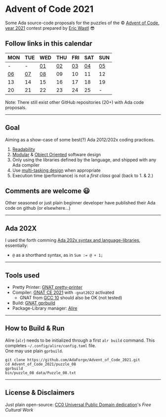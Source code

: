# Advent of Code 2021

Some Ada source-code proposals for the puzzles of the © [Advent of Code, year 2021](https://adventofcode.com/2021) contest prepared by [Eric Wastl](http://was.tl) 😎

## Follow links in this calendar

|MON|TUE|WED|THU|FRI|SAT|SUN|
|--|--|--|--|--|--|--|
|-|-|[01](./puzzle_01)|[02](./puzzle_02)|[03](./puzzle_03)|[04](./puzzle_04)|[05](./puzzle_05)|
|[06](./puzzle_06)|[07](./puzzle_07)|[08](./puzzle_08)|09|10|11|12|
|13|14|15|16|17|18|19|
|20|21|22|23|24|25|-|

Note: There still exist other GitHub repositories (20+) with Ada code proposals.

---

## Goal

Aiming as a show-case of some best(?) Ada 2012/202x coding practices.

1. [Readability](https://www.adaic.org/resources/add_content/docs/95style/html/sec_3/toc.html)
1. [Modular](https://www.adaic.org/resources/add_content/docs/95style/html/sec_4/toc.html) & [Object Oriented](https://www.adaic.org/resources/add_content/docs/95style/html/sec_9/9-1.html) software design
1. Only using the libraries defined by the language, and shipped with any Ada compiler
1. Use [multi-tasking design](https://www.adaic.org/resources/add_content/docs/95style/html/sec_6/) when appropriate
1. Execution time (performance) is not a *first class* goal (back to 1. & 2.)

## Comments are welcome 😃

Other seasoned or just plain beginner developer have published their Ada code on github (or elsewhere...)

---

## Ada 202X

I used the forth comming [Ada 202x syntax and language-libraries](http://www.ada-auth.org/standards/ada2x.html), essentially:
* `@` as a shorthand syntax, as in `Sum := @ + 1;` 

---
## Tools used

* Pretty Printer: [GNAT pretty-printer](https://docs.adahttps://docs.adacore.com/gnat_ugn-docs/html/gnat_ugn/gnat_ugn/gnat_utility_programs.html#the-gnat-pretty-printer-gnatpp)
* Compiler: [GNAT CE 2021](https://www.adacore.com/community) with `-gnat2022` activated
  * GNAT from [GCC 10](https://gcc.gnu.org/onlinedocs/gcc-10.3.0/gnat_ugn/) should also be OK (not tested)
* Build: [GNAT gprbuild](https://docs.adacore.com/gprbuild-docs/html/gprbuild_ug.html)
* Package-Library manager: [Alire](https://blog.adacore.com/first-beta-release-of-alire-the-package-manager-for-ada-spark)

---
## How to Build & Run

Alire (`alr`) needs to be initialized through a first `alr build` command. This completes `~/.config/alire/config.toml` file.<br>
One may use plain `gprbuild`.

```shell
git clone https://github.com/AdaForge/Advent_of_Code_2021.git
cd Advent_of_Code_2021/puzzle_08
gprbuild
bin/puzzle_08 data/Puzzle_08.txt
```

---

## License & Disclaimers

Just plain open-source: [CC0 Universal Public Domain dedication](https://creativecommons.org/publicdomain/zero/1.0/deed.fr)'s
_Free Cultural Work_
